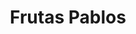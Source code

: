 ---
title: "Frutas Pablos"
url: /villaviciosa-de-odon/frutas-pablos-avenida-del-principe-de-asturias/
shop: Gemüse & Obst
---